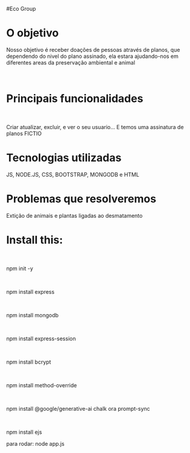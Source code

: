 #Eco Group
<h1>O objetivo</h1>
<p>Nosso objetivo é receber doações de pessoas através de planos, que dependendo do nivel do plano assinado, ela estara ajudando-nos em diferentes areas da preservação ambiental e animal </p><br>

<h1>Principais funcionalidades</h1><br>
<p>Criar atualizar, excluir, e ver o seu usuario... E temos uma assinatura de planos FICTIO</p>

<H1>Tecnologias utilizadas</H1>
<p>JS, NODE.JS, CSS, BOOTSTRAP, MONGODB e HTML</p>

<h1>Problemas que resolveremos</h1>
<p>Extição de animais e plantas ligadas ao desmatamento </p>



<h1>Install this:</h1><br>
<p>npm init -y</p><br>
<p>npm install express</p><br>
<p>npm install mongodb</p><br>
<p>npm install express-session</p><br>
<p>npm install bcrypt</p><br>
<p>npm install method-override</p><br>
<p>npm install @google/generative-ai chalk ora prompt-sync</p><br>
<p>npm install ejs</p>

<p>para rodar: node app.js</p>


